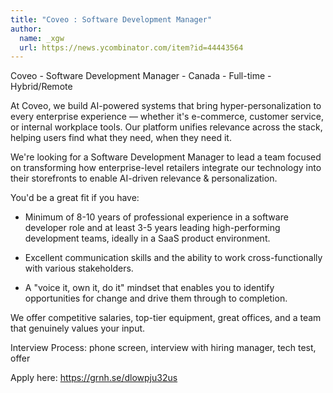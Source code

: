 ```yaml
---
title: "Coveo : Software Development Manager"
author:
  name: _xgw
  url: https://news.ycombinator.com/item?id=44443564
---
```


<JobNavigation />

Coveo - Software Development Manager - Canada - Full-time - Hybrid&#x2F;Remote

At Coveo, we build AI-powered systems that bring hyper-personalization to every enterprise experience — whether it&#x27;s e-commerce, customer service, or internal workplace tools. Our platform unifies relevance across the stack, helping users find what they need, when they need it.

We&#x27;re looking for a Software Development Manager to lead a team focused on transforming how enterprise-level retailers integrate our technology into their storefronts to enable AI-driven relevance &amp; personalization.

You&#x27;d be a great fit if you have:

- Minimum of 8-10 years of professional experience in a software developer role and at least 3-5 years leading high-performing development teams, ideally in a SaaS product environment.

- Excellent communication skills and the ability to work cross-functionally with various stakeholders.

- A &quot;voice it, own it, do it&quot; mindset that enables you to identify opportunities for change and drive them through to completion.

We offer competitive salaries, top-tier equipment, great offices, and a team that genuinely values your input.

Interview Process: phone screen, interview with hiring manager, tech test, offer

Apply here: <a href="https:&#x2F;&#x2F;grnh.se&#x2F;dlowpju32us" rel="nofollow">https:&#x2F;&#x2F;grnh.se&#x2F;dlowpju32us</a>
<JobApplication />
